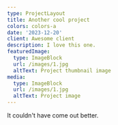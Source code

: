 ```yaml
---
type: ProjectLayout
title: Another cool project
colors: colors-a
date: '2023-12-20'
client: Awesome client
description: I love this one.
featuredImage:
  type: ImageBlock
  url: /images/1.jpg
  altText: Project thumbnail image
media:
  type: ImageBlock
  url: /images/1.jpg
  altText: Project image
---
```

It couldn't have come out better.

